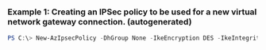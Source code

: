 ### Example 1: Creating an IPSec policy to be used for a new virtual network gateway connection. (autogenerated)
```powershell
PS C:\> New-AzIpsecPolicy -DhGroup None -IkeEncryption DES -IkeIntegrity MD5 -IpsecEncryption None -IpsecIntegrity MD5 -PfsGroup None -SADataSizeKilobytes 2000 -SALifeTimeSeconds 1000
```

